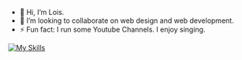 - 👋 Hi, I’m Lois. 
- 💞️ I’m looking to collaborate on web design and web development. 
- ⚡ Fun fact: I run some Youtube Channels. I enjoy singing. 

<!---
Loloishere/Loloishere is a ✨ special ✨ repository because its `README.md` (this file) appears on your GitHub profile.
You can click the Preview link to take a look at your changes.
--->

[![My Skills](https://skillicons.dev/icons?i=html,css,js,ts,mongodb,mysql,react,nextjs,vite,tailwind,git,figma,firebase&theme=dark)](https://skillicons.dev)


